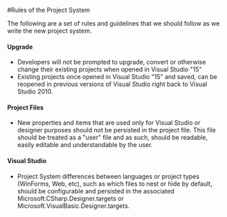 #Rules of the Project System

The following are a set of rules and guidelines that we should follow as we write the new project system.

#### Upgrade
- Developers will not be prompted to upgrade, convert or otherwise change their existing projects when opened in Visual Studio "15"
- Existing projects once opened in Visual Studio "15" and saved, can be reopened in previous versions of Visual Studio right back to Visual Studio 2010.

#### Project Files
- New properties and items that are used only for Visual Studio or designer purposes should not be persisted in the project file. This file should be treated as a "user" file and as such, should be readable, easily editable and understandable by the user.

#### Visual Studio
- Project System differences between languages or project types (WinForms, Web, etc), such as which files to nest or hide by default, should be configurable and persisted in the associated Microsoft.CSharp.Designer.targets or Microsoft.VisualBasic.Designer.targets.

